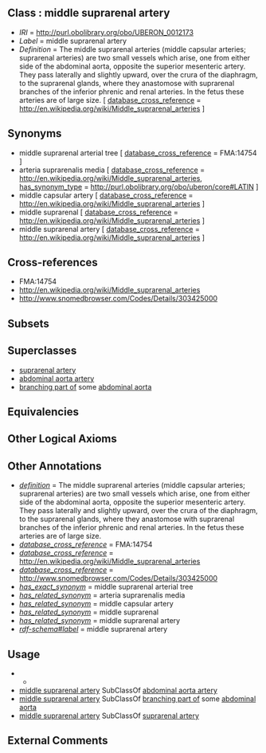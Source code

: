 
## Class : middle suprarenal artery

 * *IRI* = http://purl.obolibrary.org/obo/UBERON_0012173
 * *Label* = middle suprarenal artery
 * *Definition* = The middle suprarenal arteries (middle capsular arteries; suprarenal arteries) are two small vessels which arise, one from either side of the abdominal aorta, opposite the superior mesenteric artery. They pass laterally and slightly upward, over the crura of the diaphragm, to the suprarenal glands, where they anastomose with suprarenal branches of the inferior phrenic and renal arteries. In the fetus these arteries are of large size. [ [database_cross_reference](../../ef/oboInOwl#hasDbXref.md) = http://en.wikipedia.org/wiki/Middle_suprarenal_arteries ]

## Synonyms

 * middle suprarenal arterial tree [ [database_cross_reference](../../ef/oboInOwl#hasDbXref.md) = FMA:14754 ]
 * arteria suprarenalis media [ [database_cross_reference](../../ef/oboInOwl#hasDbXref.md) = http://en.wikipedia.org/wiki/Middle_suprarenal_arteries, [has_synonym_type](../../pe/oboInOwl#hasSynonymType.md) = http://purl.obolibrary.org/obo/uberon/core#LATIN ]
 * middle capsular artery [ [database_cross_reference](../../ef/oboInOwl#hasDbXref.md) = http://en.wikipedia.org/wiki/Middle_suprarenal_arteries ]
 * middle suprarenal [ [database_cross_reference](../../ef/oboInOwl#hasDbXref.md) = http://en.wikipedia.org/wiki/Middle_suprarenal_arteries ]
 * middle suprarenal artery [ [database_cross_reference](../../ef/oboInOwl#hasDbXref.md) = http://en.wikipedia.org/wiki/Middle_suprarenal_arteries ]

## Cross-references

 * FMA:14754
 * http://en.wikipedia.org/wiki/Middle_suprarenal_arteries
 * http://www.snomedbrowser.com/Codes/Details/303425000

## Subsets


## Superclasses

 * [suprarenal artery](../../UBERON/24/UBERON_0005624.md)
 * [abdominal aorta artery](../../UBERON/54/UBERON_0012254.md)
 * [branching part of](../../RO/80/RO_0002380.md) some [abdominal aorta](../../UBERON/16/UBERON_0001516.md)

## Equivalencies


## Other Logical Axioms


## Other Annotations

 * *[definition](../../IAO/15/IAO_0000115.md)* = The middle suprarenal arteries (middle capsular arteries; suprarenal arteries) are two small vessels which arise, one from either side of the abdominal aorta, opposite the superior mesenteric artery. They pass laterally and slightly upward, over the crura of the diaphragm, to the suprarenal glands, where they anastomose with suprarenal branches of the inferior phrenic and renal arteries. In the fetus these arteries are of large size.
 * *[database_cross_reference](../../ef/oboInOwl#hasDbXref.md)* = FMA:14754
 * *[database_cross_reference](../../ef/oboInOwl#hasDbXref.md)* = http://en.wikipedia.org/wiki/Middle_suprarenal_arteries
 * *[database_cross_reference](../../ef/oboInOwl#hasDbXref.md)* = http://www.snomedbrowser.com/Codes/Details/303425000
 * *[has_exact_synonym](../../ym/oboInOwl#hasExactSynonym.md)* = middle suprarenal arterial tree
 * *[has_related_synonym](../../ym/oboInOwl#hasRelatedSynonym.md)* = arteria suprarenalis media
 * *[has_related_synonym](../../ym/oboInOwl#hasRelatedSynonym.md)* = middle capsular artery
 * *[has_related_synonym](../../ym/oboInOwl#hasRelatedSynonym.md)* = middle suprarenal
 * *[has_related_synonym](../../ym/oboInOwl#hasRelatedSynonym.md)* = middle suprarenal artery
 * *[rdf-schema#label](../../el/rdf-schema#label.md)* = middle suprarenal artery

## Usage

 * -
 * [middle suprarenal artery](../../UBERON/73/UBERON_0012173.md) SubClassOf [abdominal aorta artery](../../UBERON/54/UBERON_0012254.md)
 * [middle suprarenal artery](../../UBERON/73/UBERON_0012173.md) SubClassOf [branching part of](../../RO/80/RO_0002380.md) some [abdominal aorta](../../UBERON/16/UBERON_0001516.md)
 * [middle suprarenal artery](../../UBERON/73/UBERON_0012173.md) SubClassOf [suprarenal artery](../../UBERON/24/UBERON_0005624.md)

## External Comments

